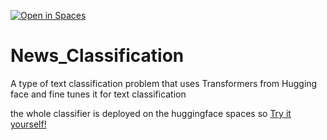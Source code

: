 [![Open in Spaces](https://huggingface.co/datasets/huggingface/badges/raw/main/open-in-hf-spaces-lg.svg)](https://huggingface.co/spaces/mdArfan/News_Classifier)
# News_Classification
A type of text classification problem that uses Transformers from Hugging face and fine tunes it for text classification

the whole classifier is deployed on the huggingface spaces so [Try it yourself!](https://huggingface.co/spaces/mdArfan/News_Classifier)
